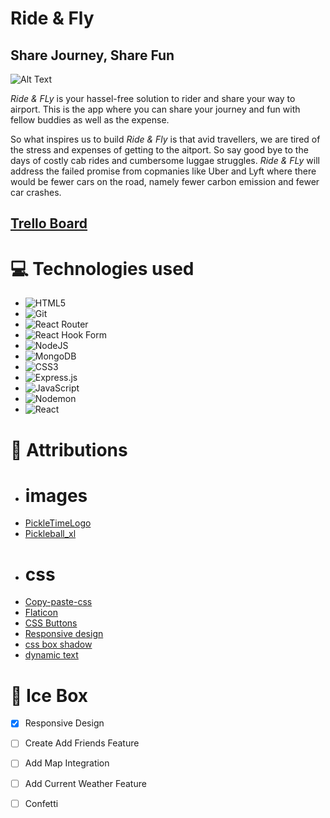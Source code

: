 # Ride & Fly 
## Share Journey, Share Fun

![Alt Text](./public/images/Unit%202.png)

*Ride & FLy* is your hassel-free solution to rider and share your way to airport. This is the app where you can share your journey and fun with fellow buddies as well as the expense.

So what inspires us to build *Ride & Fly* is that avid travellers, we are tired of the stress and expenses of getting to the aitport. So say good bye to the days of costly cab rides and cumbersome luggae struggles. *Ride & FLy* will address the failed promise from copmanies like Uber and Lyft where there would be fewer cars on the road, namely fewer carbon emission and fewer car crashes. 

## **[Trello Board](https://trello.com/b/nWhXMytP/ride-and-fly)**

# 💻 Technologies used 

* <a>![HTML5](https://img.shields.io/badge/html5-%23E34F26.svg?style=for-the-badge&logo=html5&logoColor=white)</a>
* <a>![Git](https://img.shields.io/badge/git-%23F05033.svg?style=for-the-badge&logo=git&logoColor=white)</a>
* <a>![React Router](https://img.shields.io/badge/React_Router-CA4245?style=for-the-badge&logo=react-router&logoColor=white)</a>
* <a>![React Hook Form](https://img.shields.io/badge/React%20Hook%20Form-%23EC5990.svg?style=for-the-badge&logo=reacthookform&logoColor=white)</a>
* <a>![NodeJS](https://img.shields.io/badge/node.js-6DA55F?style=for-the-badge&logo=node.js&logoColor=white)</a>
* <a> ![MongoDB](https://img.shields.io/badge/MongoDB-%234ea94b.svg?style=for-the-badge&logo=mongodb&logoColor=white)</a>
* <a>![CSS3](https://img.shields.io/badge/css3-%231572B6.svg?style=for-the-badge&logo=css3&logoColor=white)</a>
* <a>![Express.js](https://img.shields.io/badge/express.js-%23404d59.svg?style=for-the-badge&logo=express&logoColor=%2361DAFB)</a>
* <a>![JavaScript](https://img.shields.io/badge/javascript-%23323330.svg?style=for-the-badge&logo=javascript&logoColor=%23F7DF1E)</a>
* <a>![Nodemon](https://img.shields.io/badge/NODEMON-%23323330.svg?style=for-the-badge&logo=nodemon&logoColor=%BBDEAD)</a>
* <a>![React](https://img.shields.io/badge/react-%2320232a.svg?style=for-the-badge&logo=react&logoColor=%2361DAFB)</a>



# 💌 Attributions 
* # images
* [PickleTimeLogo](https://www.shutterstock.com/image-vector/powerful-smash-shot-execution-vector-icon-2376962975)
* [Pickleball_xl](https://www.self.com/story/basic-pickleball-rules-beginners)
* # css
* [Copy-paste-css](https://copy-paste-css.com/)
* [Flaticon](https://www.flaticon.com/)
* [CSS Buttons](https://getcssscan.com/css-buttons-examples)
* [Responsive design](https://youtu.be/HbBMp6yUXO0?si=ewkSnuy17KrDCHoW)
* [css box shadow](https://getcssscan.com/css-box-shadow-examples)
* [dynamic text](https://alvarotrigo.com/blog/css-text-animations/)


# 🧊 Ice Box  
- [x] Responsive Design
- [ ] Create Add Friends Feature
- [ ] Add Map Integration
- [ ] Add Current Weather Feature
- [ ] Confetti






